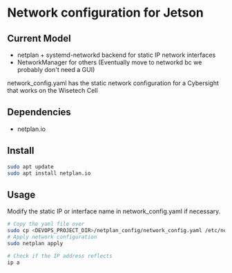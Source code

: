 # Network configuration for Jetson

## Current Model
- netplan + systemd-networkd backend for static IP network interfaces
- NetworkManager for others (Eventually move to networkd bc we probably don't need a GUI)

network_config.yaml has the static network configuration for a Cybersight that works on the Wisetech Cell

## Dependencies
- netplan.io

## Install

```sh
sudo apt update
sudo apt install netplan.io
```

## Usage
Modify the static IP or interface name in network_config.yaml if necessary.
```sh
# Copy the yaml file over
sudo cp <DEVOPS_PROJECT_DIR>/netplan_config/network_config.yaml /etc/netplan/
# Apply network configuration
sudo netplan apply

# Check if the IP address reflects
ip a
```
